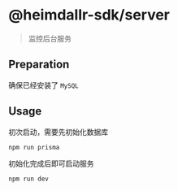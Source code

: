 # @heimdallr-sdk/server

> 监控后台服务

## Preparation

确保已经安装了 `MySQL`

## Usage

初次启动，需要先初始化数据库

```bash
npm run prisma
```

初始化完成后即可启动服务

```bash
npm run dev
```
